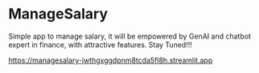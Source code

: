 # ManageSalary
Simple app to manage salary, it will be empowered by GenAI and chatbot expert in finance, with attractive features. Stay Tuned!!!

https://managesalary-jwthgxggdpnm8tcda5fl8h.streamlit.app
